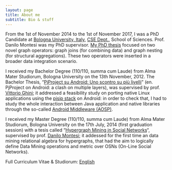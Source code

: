 ```yaml
---
layout: page
title: About me
subtitle: Bio & stuff
---
```


From the 1st of November 2014 to the 1st of November 2017, I was a PhD Candidate at [Bologna University, Italy](http://www.unibo.it), [CSE Dept.](http://www.informatica.unibo.it/it), School of Sciences. Prof. Danilo Montesi was my PhD supervisor. [My PhD thesis](https://amsdottorato.unibo.it/8348/1/bergami_giacomo_tesi.pdf) focused on two novel graph operators: graph joins (for combining data) and graph nesting (for structural aggregations). These two operators were inserted in a broader data integration scenario.

I received my Bachelor Degree (110/110, summa cum Laude) from Alma Mater Studiorum, Bologna University on the 13th November, 2012. The Bachelor Thesis,  “[PjProject su Android: Uno scontro su più livelli](http://amslaurea.unibo.it/4441/1/bergami_giacomo_tesi.pdf)” (en. PjProject on Android: a clash on multiple layers), was supervised by prof. [Vittorio Ghini](http://www.cs.unibo.it/~ghini/); it addressed a feasibility study on porting native Linux applications using the [pjsip stack](http://www.pjsip.org/) on Android: in order to check that, I had to study the whole interaction between Java application and native libraries through the so-called [Android Middleware (AOSP)](https://source.android.com/source/).

I received my Master Degree (110/110, summa cum Laude) from Alma Mater Studiorum, Bologna University on the 17th July, 2014 (first graduation session) with a tesis called “[Hypergraph Mining in Social Networks](http://amslaurea.unibo.it/7106/1/main.pdf)“, supervised by prof. [Danilo Montesi](http://cs.unibo.it/~montesi); it addessed for the first time an data mining relational algebra for hypergraphs, that had the aim to logically define Data Mining operations and metric over OSNs (On-Line Social Networks).

Full Curriculum Vitae & Studiorum: [English](http://jackbergus.alwaysdata.net/cv.pdf)
